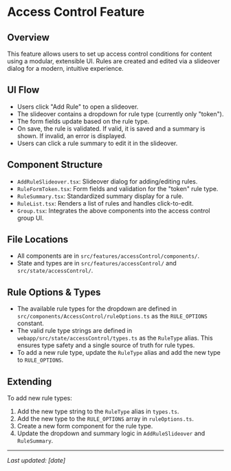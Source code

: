 # Access Control Feature

## Overview

This feature allows users to set up access control conditions for content using a modular, extensible UI. Rules are created and edited via a slideover dialog for a modern, intuitive experience.

## UI Flow

- Users click "Add Rule" to open a slideover.
- The slideover contains a dropdown for rule type (currently only "token").
- The form fields update based on the rule type.
- On save, the rule is validated. If valid, it is saved and a summary is shown. If invalid, an error is displayed.
- Users can click a rule summary to edit it in the slideover.

## Component Structure

- `AddRuleSlideover.tsx`: Slideover dialog for adding/editing rules.
- `RuleFormToken.tsx`: Form fields and validation for the "token" rule type.
- `RuleSummary.tsx`: Standardized summary display for a rule.
- `RuleList.tsx`: Renders a list of rules and handles click-to-edit.
- `Group.tsx`: Integrates the above components into the access control group UI.

## File Locations

- All components are in `src/features/accessControl/components/`.
- State and types are in `src/features/accessControl/` and `src/state/accessControl/`.

## Rule Options & Types

- The available rule types for the dropdown are defined in `src/components/AccessControl/ruleOptions.ts` as the `RULE_OPTIONS` constant.
- The valid rule type strings are defined in `webapp/src/state/accessControl/types.ts` as the `RuleType` alias. This ensures type safety and a single source of truth for rule types.
- To add a new rule type, update the `RuleType` alias and add the new type to `RULE_OPTIONS`.

## Extending

To add new rule types:

1. Add the new type string to the `RuleType` alias in `types.ts`.
2. Add the new type to the `RULE_OPTIONS` array in `ruleOptions.ts`.
3. Create a new form component for the rule type.
4. Update the dropdown and summary logic in `AddRuleSlideover` and `RuleSummary`.

---

_Last updated: [date]_
